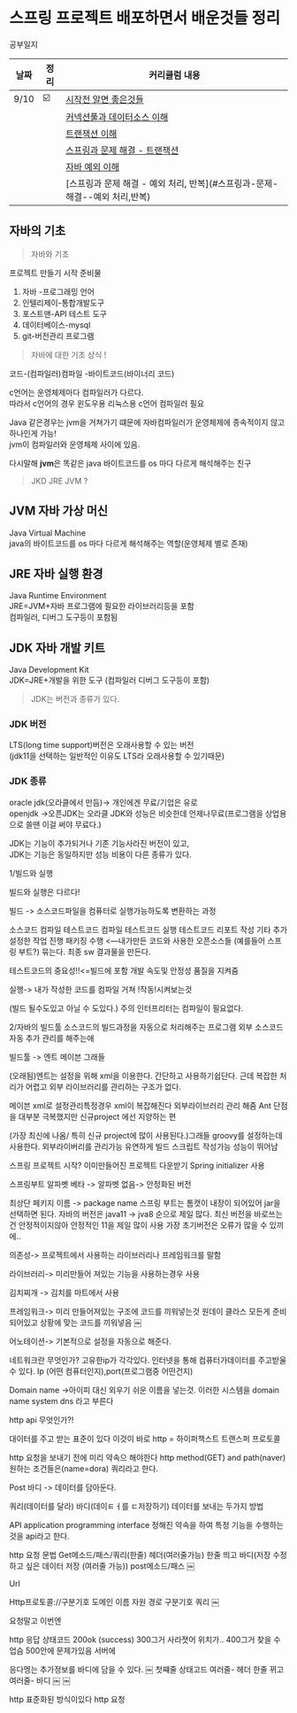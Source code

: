 #  스프링 프로젝트 배포하면서 배운것들 정리


공부일지

| 날짜    | 정리 | 커리큘럼 내용                                         |
|-------|----|-------------------------------------------------|
| 9/10  | ☑️ | [시작전 알면 좋은것들](#자바와-기초)                          |
|       |  ️ | [커넥션풀과 데이터소스 이해](#커넥션풀과-데이터소스-이해)               |
|       |  ️  | [트랜잭션 이해](#트랜잭션-이해)                             |
|       |  ️  | [스프링과 문제 해결 - 트랜잭션](#스프링과-문제-해결--트랜젝션)          |
|       |  ️  | [자바 예외 이해](#자바-예외-이해)                           |
|       |    | [스프링과 문제 해결 - 예외 처리, 반복](#스프링과-문제-해결--예외 처리,반복) |


## 자바의 기초
> 자바와 기초

프로젝트 만들기 시작 준비물      
1. 자바 -프로그래밍 언어
2. 인텔리제이-통합개발도구
3. 포스트맨-API 테스트 도구
4. 데이터베이스-mysql    
5. git-버전관리 프로그램    

>자바에 대한 기초 상식 !

코드-(컴파일러)컴파일 -바이트코드(바이너리 코드)

c언어는 운영체제마다 컴파일러가 다르다.   
따라서 c언어의 경우 윈도우용 리눅스용 c언어 컴파일러 필요

Java 같은경우는 jvm을 거쳐가기 떄문에 자바컴파일러가 운영체제에 종속적이지 않고 하나인게 가능!             
jvm이 컴파일러와 운영체제 사이에 있음.

다시말해 **jvm**은 똑같은 java 바이트코드를 os 마다 다르게 해석해주는 친구

> JKD JRE JVM ?

## JVM 자바 가상 머신
Java Virtual Machine    
java의 바이트코드를 os 마다 다르게 해석해주는 역할(운영체제 별로 존재)
## JRE 자바 실행 환경
Java Runtime Environment         
JRE=JVM+자바 프로그램에 필요한 라이브러리등을 포함        
컴파일러, 디버그 도구등이 포함됨      
## JDK 자바 개발 키트
Java Development Kit     
JDK=JRE+개발을 위한 도구 (컴파일러 디버그 도구등이 포함)
   
> JDK는 버전과 종류가 있다.

### JDK 버전    
LTS(long time support)버전은 오래사용할 수 있는 버전    
(jdk11을 선택하는 일반적인 이유도  LTS라 오래사용할 수 있기때문)     

### JDK 종류      
oracle jdk(오라클에서 만듬)-> 개인에겐 무료/기업은 유로     
openjdk ->오픈JDK는 오라클 JDK와 성능은 비슷한데 언제나무료(프로그램을 상업용으로 쓸땐 이걸 써야 무료다.)           

JDK는 기능이 추가되거나 기존 기능사라진 버전이 있고,     
JDK는 기능은 동일하지만 성능 비용이 다른 종류가 있다.



1/빌드와 실행

빌드와 실행은 다르다!

빌드 -> 소스코드파일을 컴퓨터로 실행가능하도록 변환하는 과정

소스코드 컴파일
테스트코드 컴파일
테스트코드 실행
테스트코드 리포트 작성
기타 추가 설정한 작업 진행
패키징 수행  <—내가만든 코드와 사용한 오픈소스들 (예를들어 스프링 부트?) 묶는다.
최종 sw 결과물을 만든다.

테스트코드의 중요성!!<=빌드에 포함 개발 속도및 안정성 품질을 지켜줌

실행-> 내가 작성한 코드를 컴파일 거쳐 !작동!시켜보는것

(빌드 될수도있고 아닐 수 도있다.)
주의 인터프리터는 컴파일이 필요없다.

2/자바의 빌드툴
소스코드의 빌드과정을 자동으로 처리해주는 프로그램
외부 소스코드 자동 추가 관리를 해주는애

빌드툴 -> 엔트 메이븐 그래들

(오래됨)엔트는 설정을 위해 xml을 이용한다.
간단하고 사용하기쉽단다. 근데 복잡한 처리가 어렵고 외부 라이브러리를 관리하는 구조가 없다.

메이븐 xml로 설정관리특정경우 xml이 복잡해진다 외부라이브러리 관리 해줌
Ant 단점을 대부분 극복했지만 신규project 에선 지양하는 편


(가장 최신에 나옴/ 특히 신규 project에 많이 사용된다.)그래들
groovy를 설정하는데 사용한다.
외부라이버리를 관리가능
유연하게 빌드 스크립트 작성가능
성능이 뛰어남


스프링 프로젝트 시작?
이미만들어진 프로젝트 다운받기
Spring initializer 사용

스프링부트 알파벳 베타 -> 알파벳 없음-> 안정화된 버전

최상단 페키지 이름 -> package name
스프링 부트는 톰캣이 내장이 되어있어 jar을 선택하면 된다.
자바의 버전은 java11 -> jva8 순으로 제일 많다.
최신 버전을 바로쓰는건 안정적이지않아 안정적인 11을 제일 많이 사용
가장 초기버전은 오류가 많을 수 있끼에..

의존성-> 프로젝트에서 사용하는 라이브러리나 프레임워크를 말함

라이브러리-> 미리만들어 져있는 기능을 사용하는경우 사용

김치찌개 -> 김치를 마트에서 사용

프레임워크-> 미리 만들어져있는 구조에 코드를 끼워넣는것
원데이 클라스 모든게 준비되어있고 상황에 맞는 코드를 끼워넣음
￼

어노테이션-> 기본적으로 설정을 자동으로 해준다.


네트워크란 무엇인가?
고유한ip가 각각있다. 인터넷을 통해 컴퓨터가데이터를 주고받울 수 있다.
Ip (어떤 컴퓨터인지),port(프로그램중 어떤건지)

Domain name ->아이피 대신 외우기 쉬운 이름을 넣는것.
이러한 시스템을 domain name system dns 라고 부른다

http api 무엇인가?!

대이터를 주고 받는 표준이 있다 이것이 바로 http = 하이퍼책스트 트랜스퍼 프로토콜

http 요청을 보내기 전에 미리 약속으 해야한다
http method(GET) and path(naver)  원하는 조건들은(name=dora) 쿼리라고 한다.

Post
바디 -> 데이터를  담아둔다.

쿼리(데이터를 달라) 바디(데이ㅌㅓ를 ㄷ저장하기) 데이터를 보내는 두가지 방법

API application programming interface
정해진 약속을 하여 특정 기능을 수행하는 것을 api라고 한다.

http 요청 문법
Get메소드/패스/쿼리(한줄)
헤더(여러줄가능)
한줄 띄고
바디(저장 수정하고 싶은 데이터 저장 (여러줄 가능))
post메소드/패스
￼

Url

Http프로토콜://구분기호 도메인 이름 자원 경로 구분기호 쿼리
￼

요청말고 이번엔


http 응답
상태코드
200ok  (success)
300그거 사라졋어 위치가..
400그거 찾을 수업슴
500안에 문제가있음 서버에

응다멩는 추가정보를 바디에 담을 수 있다.
￼
첫쨰줄 상태고드
여러줄- 헤더
한줄 뀌고
여러줄- 바디
￼
￼

http 표준화된 방식이있다
http 요청

